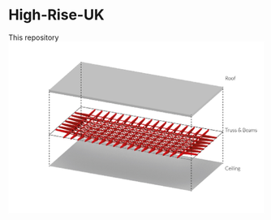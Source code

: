 # High-Rise-UK
This repository 
![GitHub Logo](https://github.com/Ramboll/High-Rise-UK/blob/main/Structures/Modular_Truss/Truss_Diagram.jpg)
